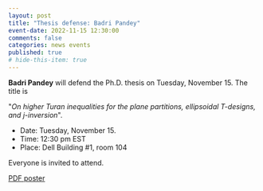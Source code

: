 ```yaml
---
layout: post
title: "Thesis defense: Badri Pandey"
event-date: 2022-11-15 12:30:00
comments: false
categories: news events
published: true
# hide-this-item: true
---
```


**Badri Pandey** will defend the Ph.D. thesis on Tuesday, November 15.
The title is

"_On higher Turan inequalities for the plane partitions, ellipsoidal T-designs, and j-inversion_".

- Date: Tuesday, November 15.
- Time: 12:30 pm EST
- Place: Dell Building #1, room 104

Everyone is invited to attend.

[PDF poster]({{site.url}}/img/news_events/defenses/Pandey_defense.pdf)